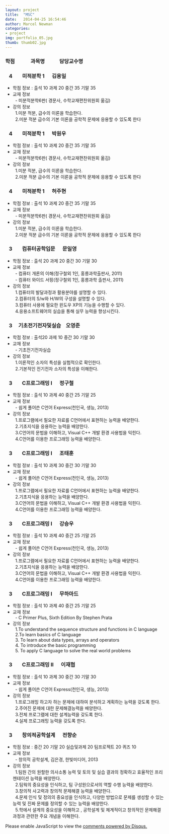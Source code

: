 ```yaml
---  
layout: project  
title:  "MSC"  
date:   2014-04-25 16:54:46  
author: Marcel Newman  
categories:  
- project  
img: portfolio_05.jpg  
thumb: thumb02.jpg  
---  
```

 <h3>학점  &nbsp;&nbsp;&nbsp;&nbsp;&nbsp;&nbsp;&nbsp;&nbsp;&nbsp;&nbsp;&nbsp;  과목명 &nbsp;&nbsp;&nbsp;&nbsp;&nbsp;&nbsp;&nbsp; &nbsp;&nbsp;  담당교수명</h3>


<head>

 <script type="text/javascript" src="http://ajax.googleapis.com/ajax/libs/jquery/1.5.2/jquery.min.js"></script> 
 <script type="text/javascript"> </script>

</head>



<body>

<div>
    <h3 class = "trigger">&nbsp;&nbsp;&nbsp;4  &nbsp;&nbsp;&nbsp;&nbsp;&nbsp;&nbsp;  미적분학 1  &nbsp;&nbsp;&nbsp;&nbsp;  김용일</h3> 
    <ul class = "toggle">
        <li>학점 정보 : 출석 10 과제 20 중간 35 기말 35</li>
        <li>교재 정보 <br>
        &nbsp;&nbsp;- 미분적분학6판( 경문사, 수학교재편찬위원회 옮김)<br></li>
       <li> 강의 정보  <br>
        &nbsp;&nbsp;1.미분 적분, 급수의 이론을 학습한다.   <br>
        &nbsp;&nbsp;2.미분 적분 급수의 기본 이론을 공학적 문제에 응용할 수 있도록 한다 <br></li>
    </ul>
</div>
<div>
    <h3 class = "trigger">&nbsp;&nbsp;&nbsp;4  &nbsp;&nbsp;&nbsp;&nbsp;&nbsp;&nbsp;  미적분학 1  &nbsp;&nbsp;&nbsp;&nbsp;  박원우</h3> 
    <ul class = "toggle">
        <li>학점 정보 : 출석 10 과제 20 중간 35 기말 35</li>
        <li>교재 정보 <br>
        &nbsp;&nbsp;- 미분적분학6판( 경문사, 수학교재편찬위원회 옮김)<br></li>
       <li> 강의 정보  <br>
        &nbsp;&nbsp;1.미분 적분, 급수의 이론을 학습한다.   <br>
        &nbsp;&nbsp;2.미분 적분 급수의 기본 이론을 공학적 문제에 응용할 수 있도록 한다 <br></li>
    </ul>
</div>
<div>
     <h3 class = "trigger">&nbsp;&nbsp;&nbsp;4  &nbsp;&nbsp;&nbsp;&nbsp;&nbsp;&nbsp;  미적분학 1  &nbsp;&nbsp;&nbsp;&nbsp;  허주현</h3> 
    <ul class = "toggle">
        <li>학점 정보 : 출석 10 과제 20 중간 35 기말 35</li>
        <li>교재 정보 <br>
        &nbsp;&nbsp;- 미분적분학6판( 경문사, 수학교재편찬위원회 옮김)<br></li>
       <li> 강의 정보  <br>
        &nbsp;&nbsp;1.미분 적분, 급수의 이론을 학습한다.   <br>
        &nbsp;&nbsp;2.미분 적분 급수의 기본 이론을 공학적 문제에 응용할 수 있도록 한다 <br></li>
    </ul>
     <h3 class = "trigger">&nbsp;&nbsp;&nbsp;3  &nbsp;&nbsp;&nbsp;&nbsp;&nbsp;&nbsp;  컴퓨터공학입문  &nbsp;&nbsp;&nbsp;&nbsp;  문일영</h3>
    <ul class = "toggle">
        <li>학점 정보 : 출석 20 과제 20 중간 30 기말 30</li>
        <li>교재 정보 <br>
        &nbsp;&nbsp;- 컴퓨터 개론의 이해(정구철외 1인, 홍릉과학출판사, 2011)<br>
        &nbsp;&nbsp;- 컴퓨터 와이드 서핑(정구철외 1인, 홍릉과학 출판사, 2011)</li>
       <li> 강의 정보  <br>
        &nbsp;&nbsp;1.컴퓨터의 발달과정과 활용분야를 설명할 수 있다.  <br>
        &nbsp;&nbsp;2.컴퓨터의 S/w와 H/W의 구성을 설명할 수 있다. <br>
        &nbsp;&nbsp;3.컴퓨터 사용에 필요한 윈도우 XP의 기능을 수행할 수 있다.<br>
        &nbsp;&nbsp;4.응용소프트웨어의 실습을 통해 실무 능력을 향상시킨다.</li>
    </ul>
     <h3 class = "trigger">&nbsp;&nbsp;&nbsp;3  &nbsp;&nbsp;&nbsp;  기초전기전자및실습  &nbsp;&nbsp;  오영준</h3>
    <ul class = "toggle">
        <li>학점 정보 : 출석20 과제 10 중간 30 기말 30 </li>
        <li>교재 정보 <br>
        &nbsp;&nbsp;- 기초전기전자실습<br></li>
       <li> 강의 정보  <br>
        &nbsp;&nbsp;1.이론적인 소자의 특성을 실험적으로 확인한다.  <br>
        &nbsp;&nbsp;2.기본적인 전기전자 소자의 특성을 이해한다. <br></li>
    </ul>
     <h3 class = "trigger">&nbsp;&nbsp;&nbsp;3  &nbsp;&nbsp;&nbsp;&nbsp;&nbsp;&nbsp;  C프로그래밍 I  &nbsp;&nbsp;&nbsp;&nbsp;  정구철</h3>
    <ul class = "toggle">
        <li>학점 정보 : 출석 10 과제 40 중간 25 기말 25 </li>
        <li>교재 정보 <br>
        &nbsp;&nbsp;- 쉽게 풀어쓴 C언어 Express(천인국, 생능, 2013)<br></li>
       <li> 강의 정보  <br>
        &nbsp;&nbsp;1.프로그램에서 필요한 자료를 C언어에서 표현하는 능력을 배양한다.  <br>
        &nbsp;&nbsp;2.기초지식을 응용하는 능력을 배양한다. <br>
        &nbsp;&nbsp;3.C언어의 문법을 이해하고, Visual C++ 개발 환경 사용법을 익힌다.   <br>
        &nbsp;&nbsp;4.C언어를 이용한 프로그래밍 능력을 배양한다.  <br></li>
    </ul>
     <h3 class = "trigger">&nbsp;&nbsp;&nbsp;3  &nbsp;&nbsp;&nbsp;&nbsp;&nbsp;&nbsp;  C프로그래밍 I  &nbsp;&nbsp;&nbsp;&nbsp;  조태훈</h3>
    <ul class = "toggle">
        <li>학점 정보 : 출석 10 과제 30 중간 30 기말 30 </li>
        <li>교재 정보 <br>
        &nbsp;&nbsp;- 쉽게 풀어쓴 C언어 Express(천인국, 생능, 2013)<br></li>
       <li> 강의 정보  <br>
        &nbsp;&nbsp;1.프로그램에서 필요한 자료를 C언어에서 표현하는 능력을 배양한다.  <br>
        &nbsp;&nbsp;2.기초지식을 응용하는 능력을 배양한다. <br>
        &nbsp;&nbsp;3.C언어의 문법을 이해하고, Visual C++ 개발 환경 사용법을 익힌다.   <br>
        &nbsp;&nbsp;4.C언어를 이용한 프로그래밍 능력을 배양한다.  <br></li>
    </ul>
         <h3 class = "trigger">&nbsp;&nbsp;&nbsp;3  &nbsp;&nbsp;&nbsp;&nbsp;&nbsp;&nbsp;  C프로그래밍 I  &nbsp;&nbsp;&nbsp;&nbsp; 강승우</h3>
    <ul class = "toggle">
        <li>학점 정보 : 출석 10 과제 40 중간 25 기말 25 </li>
        <li>교재 정보 <br>
        &nbsp;&nbsp;- 쉽게 풀어쓴 C언어 Express(천인국, 생능, 2013)</li>
       <li> 강의 정보  <br>
        &nbsp;&nbsp;1.프로그램에서 필요한 자료를 C언어에서 표현하는 능력을 배양한다.  <br>
        &nbsp;&nbsp;2.기초지식을 응용하는 능력을 배양한다. <br>
        &nbsp;&nbsp;3.C언어의 문법을 이해하고, Visual C++ 개발 환경 사용법을 익힌다.   <br>
        &nbsp;&nbsp;4.C언어를 이용한 프로그래밍 능력을 배양한다.  </li>
    </ul>
         <h3 class = "trigger">&nbsp;&nbsp;&nbsp;3  &nbsp;&nbsp;&nbsp;&nbsp;&nbsp;&nbsp;  C프로그래밍 I  &nbsp;&nbsp;&nbsp;&nbsp;  무하마드</h3>
    <ul class = "toggle">
        <li>학점 정보 : 출석 10 과제 40 중간 25 기말 25 </li>
        <li>교재 정보 <br>
        &nbsp;&nbsp;- C Primer Plus, Sixth Edition By Stephen Prata</li>
       <li> 강의 정보  <br>
        &nbsp;&nbsp;1.To understand the sequence structure and functions in C language  <br>
        &nbsp;&nbsp;2.To learn basics of C language <br>
        &nbsp;&nbsp;3. To learn about data types, arrays and operators   <br>
        &nbsp;&nbsp;4. To introduce the basic programming  <br>
         &nbsp;&nbsp;5. To apply C language to solve the real world problems  </li>
    </ul>
      <h3 class = "trigger">&nbsp;&nbsp;&nbsp;3  &nbsp;&nbsp;&nbsp;&nbsp;&nbsp;&nbsp;  C프로그래밍 II  &nbsp;&nbsp;&nbsp;&nbsp;  이재협</h3>
    <ul class = "toggle">
        <li>학점 정보 : 출석 10 과제 30 중간 30 기말 30 </li>
        <li>교재 정보 <br>
        &nbsp;&nbsp;- 쉽게 풀어쓴 C언어 Express(천인국, 생능, 2013)</li>
       <li> 강의 정보  <br>
        &nbsp;&nbsp;1.프로그래밍 하고자 하는 문제에 대하여 분석하고 계획하는 능력을 갖도록 한다.   <br>
        &nbsp;&nbsp;2.주어진 문제에 대한 문제해결능력을 배양한다.  <br>
        &nbsp;&nbsp;3.전체 프로그램에 대한 설계능력을 갖도록 한다.   <br>
        &nbsp;&nbsp;4.실제 프로그래밍 능력을 갖도록 한다.  <br></li>
    </ul>
                 <h3 class = "trigger">&nbsp;&nbsp;&nbsp;3  &nbsp;&nbsp;&nbsp;&nbsp;&nbsp;&nbsp;  창의적공학설계 &nbsp;&nbsp;&nbsp;&nbsp;  전향순</h3>
    <ul class = "toggle">
        <li>학점 정보 : 중간 20 기말 20 실습및과제 20 팀프로젝트 20 퀴즈 10 </li>
        <li>교재 정보 <br>
        &nbsp;&nbsp;- 창의적 공학설계, 김은경, 한빛미디어, 2013</li>
       <li> 강의 정보  <br>
        &nbsp;&nbsp;1.팀원 간의 원할한 의사소통 능력 및 토의 및 실습 결과의 정확하고 효율적인 프리젠테이션 능력을 배양한다.<br>
        &nbsp;&nbsp;2.팀웍의 중요성을 인식하고, 팀 구성원으로서의 역할 수행 능력을 배양한다. <br>
        &nbsp;&nbsp;3.창의적 사고력과 창의적 문제해결 능력을 배양한다. <br>
        &nbsp;&nbsp;4.문제 인식 및 정의의 중요성을 인식하고, 다양한 방법으로 문제를 생성할 수 있는 능력 및 진짜 문제를 정의할 수 있는 능력을 배양한다. <br>
        &nbsp;&nbsp;5.학에서 설계의 중요성을 이해하고 , 공학설계 및 체계적이고 창의적인 문제해결 과정과 관련한 주요 개념을 이해한다.<br></li>
    </ul>
    
</div>

<div id="disqus_thread"></div>
<script type="text/javascript">
    /* * * CONFIGURATION VARIABLES * * */
    var disqus_shortname = '6blogdisqus';
    
    /* * * DON'T EDIT BELOW THIS LINE * * */
    (function() {
        var dsq = document.createElement('script'); dsq.type = 'text/javascript'; dsq.async = true;
        dsq.src = '//' + disqus_shortname + '.disqus.com/embed.js';
        (document.getElementsByTagName('head')[0] || document.getElementsByTagName('body')[0]).appendChild(dsq);
    })();
</script>
<noscript>Please enable JavaScript to view the <a href="https://disqus.com/?ref_noscript" rel="nofollow">comments powered by Disqus.</a></noscript>
<script type="text/javascript">
    /* * * CONFIGURATION VARIABLES * * */
    var disqus_shortname = '6blogdisqus';
    
    /* * * DON'T EDIT BELOW THIS LINE * * */
    (function () {
        var s = document.createElement('script'); s.async = true;
        s.type = 'text/javascript';
        s.src = '//' + disqus_shortname + '.disqus.com/count.js';
        (document.getElementsByTagName('HEAD')[0] || document.getElementsByTagName('BODY')[0]).appendChild(s);
    }());
</script>


<script>

$(".toggle").slideUp();
$(".trigger").click(function () {
    $(this).next(".toggle").slideToggle("slow");
});

</script>
</body>
